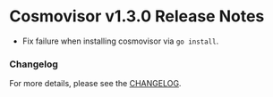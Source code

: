 # Cosmovisor v1.3.0 Release Notes

* Fix failure when installing cosmovisor via `go install`.

### Changelog

For more details, please see the [CHANGELOG](https://github.com/cosmos/cosmos-sdk/blob/cosmovisor/v1.2.1/cosmovisor/CHANGELOG.md).
